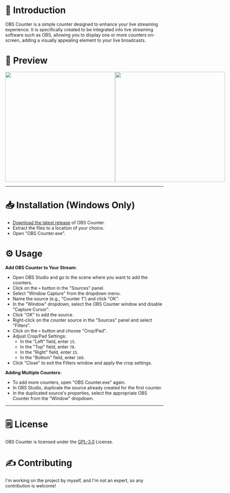 # 👋 Introduction
OBS Counter is a simple counter designed to enhance your live streaming experience. It is specifically created to be integrated into live streaming software such as OBS, allowing you to display one or more counters on-screen, adding a visually appealing element to your live broadcasts.

# 👀 Preview
<div style="display: flex;">
<img src="https://media.discordapp.net/attachments/1028380395114340392/1206736233774972928/Main.png?ex=65dd17b2&is=65caa2b2&hm=7919de215f38f07b2f3ab15dcbbc79bea30f225e6dad7b9bf2a02c9128cce614" alt="" height="350">
<img src="https://media.discordapp.net/attachments/1028380395114340392/1206736564760223754/Main-1.png?ex=65dd1801&is=65caa301&hm=4a2620d421c0e01a00b0f16aec1598458e58d63c8af8beb7bb235d214cb6ec38" alt="" height="350">
</div>

___

# 📥 Installation (Windows Only)
* [Download the latest release](https://github.com/Reverseeh/OBS-Counter/releases/tag/1.1.0) of OBS Counter.
* Extract the files to a location of your choice.
* Open "OBS Counter.exe".

# ⚙️ Usage
**Add OBS Counter to Your Stream:**
* Open OBS Studio and go to the scene where you want to add the counters.
* Click on the `+` button in the "Sources" panel.
* Select "Window Capture" from the dropdown menu.
* Name the source (e.g., "Counter 1") and click "OK".
* In the "Window" dropdown, select the OBS Counter window and disable "Capture Cursor".
* Click "OK" to add the source.
* Right-click on the counter source in the "Sources" panel and select "Filters".
* Click on the `+` button and choose "Crop/Pad".
* Adjust Crop/Pad Settings:
   - In the "Left" field, enter `15`.
   - In the "Top" field, enter `70`.
   - In the "Right" field, enter `15`.
   - In the "Bottom" field, enter `160`.
* Click "Close" to exit the Filters window and apply the crop settings.

**Adding Multiple Counters:**
* To add more counters, open "OBS Counter.exe" again.
* In OBS Studio, duplicate the source already created for the first counter.
* In the duplicated source's properties, select the appropriate OBS Counter from the "Window" dropdown.
___

# 🗒️ License
OBS Counter is licensed under the [GPL-3.0](https://github.com/Reverseeh/OBS-Counter/blob/main/LICENSE) License.

# ✍️ Contributing
I'm working on the project by myself, and I'm not an expert, so any contribution is welcome!

